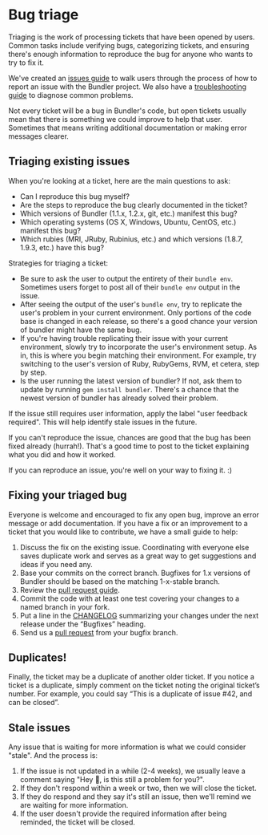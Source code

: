 # Bug triage

Triaging is the work of processing tickets that have been opened by users. Common tasks include verifying bugs, categorizing tickets, and ensuring there's enough information to reproduce the bug for anyone who wants to try to fix it.

We've created an [issues guide](ISSUES.md) to walk users through the process of how to report an issue with the Bundler project. We also have a [troubleshooting guide](../TROUBLESHOOTING.md) to diagnose common problems.

Not every ticket will be a bug in Bundler's code, but open tickets usually mean that there is something we could improve to help that user. Sometimes that means writing additional documentation or making error messages clearer.

## Triaging existing issues

When you're looking at a ticket, here are the main questions to ask:

  * Can I reproduce this bug myself?
  * Are the steps to reproduce the bug clearly documented in the ticket?
  * Which versions of Bundler (1.1.x, 1.2.x, git, etc.) manifest this bug?
  * Which operating systems (OS X, Windows, Ubuntu, CentOS, etc.) manifest this bug?
  * Which rubies (MRI, JRuby, Rubinius, etc.) and which versions (1.8.7, 1.9.3, etc.) have this bug?

Strategies for triaging a ticket:
  * Be sure to ask the user to output the entirety of their `bundle env`. Sometimes users forget to post all of their `bundle env` output in the issue.
  * After seeing the output of the user's `bundle env`, try to replicate the user's problem in your current environment. Only portions of the code base is changed in each release, so there's a good chance your version of bundler might have the same bug.
  * If you're having trouble replicating their issue with your current environment, slowly try to incorporate the user's environment setup. As in, this is where you begin matching their environment. For example, try switching to the user's version of Ruby, RubyGems, RVM, et cetera, step by step.
  * Is the user running the latest version of bundler? If not, ask them to update by running `gem install bundler`. There's a chance that the newest version of bundler has already solved their problem.

If the issue still requires user information, apply the label "user feedback required". This will help identify stale issues in the future.

If you can't reproduce the issue, chances are good that the bug has been fixed already (hurrah!). That's a good time to post to the ticket explaining what you did and how it worked.

If you can reproduce an issue, you're well on your way to fixing it. :)

## Fixing your triaged bug

Everyone is welcome and encouraged to fix any open bug, improve an error message or add documentation. If you have a fix or an improvement to a ticket that you would like to contribute, we have a small guide to help:

  1. Discuss the fix on the existing issue. Coordinating with everyone else saves duplicate work and serves as a great way to get suggestions and ideas if you need any.
  2. Base your commits on the correct branch. Bugfixes for 1.x versions of Bundler should be based on the matching 1-x-stable branch.
  3. Review the [pull request guide](../development/PULL_REQUESTS.md).
  4. Commit the code with at least one test covering your changes to a named branch in your fork.
  5. Put a line in the [CHANGELOG](../../CHANGELOG.md) summarizing your changes under the next release under the “Bugfixes” heading.
  6. Send us a [pull request](https://help.github.com/articles/using-pull-requests) from your bugfix branch.

## Duplicates!

Finally, the ticket may be a duplicate of another older ticket. If you notice a ticket is a duplicate, simply comment on the ticket noting the original ticket’s number. For example, you could say “This is a duplicate of issue #42, and can be closed”.

## Stale issues

Any issue that is waiting for more information is what we could consider "stale". And the process is:

1. If the issue is not updated in a while (2-4 weeks), we usually leave a comment saying "Hey :wave:, is this still a problem for you?".
2. If they don't respond within a week or two, then we will close the ticket.
3. If they do respond and they say it's still an issue, then we'll remind we are waiting for more information.
4. If the user doesn't provide the required information after being reminded, the ticket will be closed.
